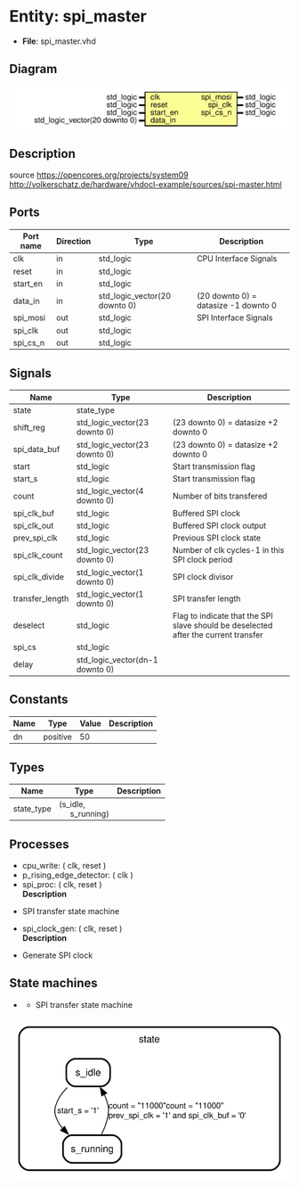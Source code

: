# Entity: spi_master

- **File**: spi_master.vhd
## Diagram

![Diagram](spi_master.svg "Diagram")
## Description

 source https://opencores.org/projects/system09
 http://volkerschatz.de/hardware/vhdocl-example/sources/spi-master.html
## Ports

| Port name | Direction | Type                          | Description                           |
| --------- | --------- | ----------------------------- | ------------------------------------- |
| clk       | in        | std_logic                     |  CPU Interface Signals                |
| reset     | in        | std_logic                     |                                       |
| start_en  | in        | std_logic                     |                                       |
| data_in   | in        | std_logic_vector(20 downto 0) | (20 downto 0) = datasize -1 downto 0  |
| spi_mosi  | out       | std_logic                     |  SPI Interface Signals                |
| spi_clk   | out       | std_logic                     |                                       |
| spi_cs_n  | out       | std_logic                     |                                       |
## Signals

| Name            | Type                            | Description                                                                              |
| --------------- | ------------------------------- | ---------------------------------------------------------------------------------------- |
| state           | state_type                      |                                                                                          |
| shift_reg       | std_logic_vector(23 downto 0)   | (23 downto 0) = datasize +2 downto 0                                                     |
| spi_data_buf    | std_logic_vector(23 downto 0)   | (23 downto 0) = datasize +2 downto 0                                                     |
| start           | std_logic                       |  Start transmission flag                                                                 |
|  start_s        | std_logic                       |  Start transmission flag                                                                 |
| count           | std_logic_vector(4 downto 0)    |  Number of bits transfered                                                               |
| spi_clk_buf     | std_logic                       |  Buffered SPI clock                                                                      |
| spi_clk_out     | std_logic                       |  Buffered SPI clock output                                                               |
| prev_spi_clk    | std_logic                       |  Previous SPI clock state                                                                |
| spi_clk_count   | std_logic_vector(23 downto 0)   |  Number of clk cycles-1 in this SPI clock period                                         |
| spi_clk_divide  | std_logic_vector(1 downto 0)    |  SPI clock divisor                                                                       |
| transfer_length | std_logic_vector(1 downto 0)    |  SPI transfer length                                                                     |
| deselect        | std_logic                       |  Flag to indicate that the SPI slave should be deselected after the current   transfer   |
| spi_cs          | std_logic                       |                                                                                          |
| delay           | std_logic_vector(dn-1 downto 0) |                                                                                          |
## Constants

| Name | Type     | Value | Description |
| ---- | -------- | ----- | ----------- |
| dn   | positive |  50   |             |
## Types

| Name       | Type                                                     | Description |
| ---------- | -------------------------------------------------------- | ----------- |
| state_type | (s_idle,<br><span style="padding-left:20px"> s_running)  |             |
## Processes
- cpu_write: ( clk, reset )
- p_rising_edge_detector: ( clk )
- spi_proc: ( clk, reset )
</br>**Description**
* SPI transfer state machine  
- spi_clock_gen: ( clk, reset )
</br>**Description**
* Generate SPI clock  
## State machines

- * SPI transfer state machine 

![Diagram_state_machine_0]( stm_spi_master_00.svg "Diagram")